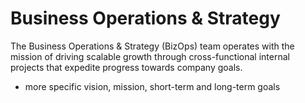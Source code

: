 # Business Operations & Strategy

The Business Operations & Strategy (BizOps) team operates with the mission of driving scalable growth through cross-functional internal projects that expedite progress towards company goals.

- more specific vision, mission, short-term and long-term goals

